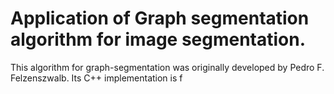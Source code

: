 # Application of Graph segmentation algorithm for image segmentation.

This algorithm for graph-segmentation was originally developed by Pedro F. Felzenszwalb. Its C++ implementation is f